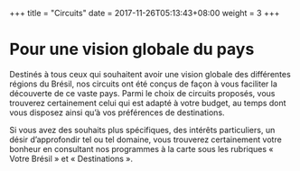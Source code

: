 +++
title = "Circuits"
date = 2017-11-26T05:13:43+08:00
weight = 3
+++
# Pour une vision globale du pays

Destinés à tous ceux qui souhaitent avoir une vision globale des différentes régions du Brésil, nos circuits ont été conçus de façon à vous faciliter la découverte de ce vaste pays. Parmi le choix de circuits proposés, vous trouverez certainement celui qui est adapté à votre budget, au temps dont vous disposez ainsi qu’à vos préférences de destinations.

Si vous avez des souhaits plus spécifiques, des intérêts particuliers, un désir d’approfondir tel ou tel domaine, vous trouverez certainement votre bonheur en consultant nos programmes à la carte sous les rubriques « Votre Brésil » et « Destinations ».

